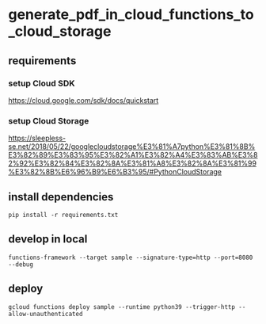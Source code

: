 # generate_pdf_in_cloud_functions_to_cloud_storage

## requirements

### setup Cloud SDK

https://cloud.google.com/sdk/docs/quickstart

### setup Cloud Storage

https://sleepless-se.net/2018/05/22/googlecloudstorage%E3%81%A7python%E3%81%8B%E3%82%89%E3%83%95%E3%82%A1%E3%82%A4%E3%83%AB%E3%82%92%E3%82%84%E3%82%8A%E3%81%A8%E3%82%8A%E3%81%99%E3%82%8B%E6%96%B9%E6%B3%95/#PythonCloudStorage

## install dependencies

```
pip install -r requirements.txt
```

## develop in local

```
functions-framework --target sample --signature-type=http --port=8080 --debug
```

## deploy
```
gcloud functions deploy sample --runtime python39 --trigger-http --allow-unauthenticated
```
